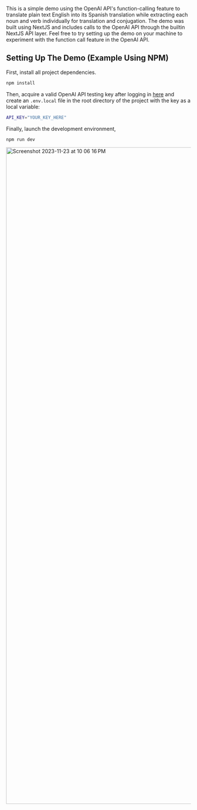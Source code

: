 This is a simple demo using the OpenAI API's function-calling feature to translate plain text English into its Spanish translation while extracting each noun and verb individually for translation and conjugation. The demo was built using NextJS and includes calls to the OpenAI API through the builtin NextJS API layer. Feel free to try setting up the demo on your machine to experiment with the function call feature in the OpenAI API.

## Setting Up The Demo (Example Using NPM)
First, install all project dependencies. 

```bash
npm install
```

Then, acquire a valid OpenAI API testing key after logging in [here](https://platform.openai.com/api-keys) and create an `.env.local` file in the root directory of the project with the key as a local variable:

```bash
API_KEY="YOUR_KEY_HERE"
```

Finally, launch the development environment,

```bash
npm run dev
```
<img width="1790" alt="Screenshot 2023-11-23 at 10 06 16 PM" src="https://github.com/jamesonkunkel/lang-ai-next/assets/125910845/4f4c2d1f-5796-47ae-851e-f4bdc4b642e4">
